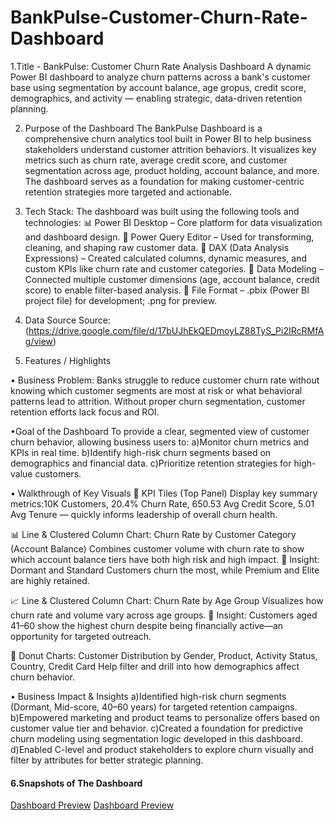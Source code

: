 # BankPulse-Customer-Churn-Rate-Dashboard

1.Title - BankPulse: Customer Churn Rate Analysis Dashboard
A dynamic Power BI dashboard to analyze churn patterns across a bank's customer base using segmentation by account balance, age gropus, credit score, demographics, and activity — enabling strategic, data-driven retention planning.

2. Purpose of the Dashboard
The BankPulse Dashboard is a comprehensive churn analytics tool built in Power BI to help business stakeholders understand customer attrition behaviors. It visualizes key metrics such as churn rate, average credit score, and customer segmentation across age, product holding, account balance, and more. The dashboard serves as a foundation for making customer-centric retention strategies more targeted and actionable.

3. Tech Stack:
The dashboard was built using the following tools and technologies:
📊 Power BI Desktop – Core platform for data visualization and dashboard design.
📂 Power Query Editor – Used for transforming, cleaning, and shaping raw customer data.
🧠 DAX (Data Analysis Expressions) – Created calculated columns, dynamic measures, and custom KPIs like churn rate and customer categories.
🧱 Data Modeling – Connected multiple customer dimensions (age, account balance, credit score) to enable filter-based analysis.
📁 File Format – .pbix (Power BI project file) for development; .png for preview.

4. Data Source
Source:(https://drive.google.com/file/d/17bUJhEkQEDmoyLZ88TyS_Pi2IRcRMfAg/view)

5. Features / Highlights
   
• Business Problem: Banks struggle to reduce customer churn rate without knowing which customer segments are most at risk or what behavioral patterns lead to attrition. Without proper churn segmentation, customer retention efforts lack focus and ROI.

•Goal of the Dashboard
To provide a clear, segmented view of customer churn behavior, allowing business users to:
a)Monitor churn metrics and KPIs in real time.
b)Identify high-risk churn segments based on demographics and financial data.
c)Prioritize retention strategies for high-value customers. 

• Walkthrough of Key Visuals
📌 KPI Tiles (Top Panel)
Display key summary metrics:10K Customers, 20.4% Churn Rate, 650.53 Avg Credit Score, 5.01 Avg Tenure — quickly informs leadership of overall churn health.

📊 Line & Clustered Column Chart: Churn Rate by Customer Category (Account Balance)
Combines customer volume with churn rate to show which account balance tiers have both high risk and high impact.
📍 Insight: Dormant and Standard Customers churn the most, while Premium and Elite are highly retained.

📈 Line & Clustered Column Chart: Churn Rate by Age Group
Visualizes how churn rate and volume vary across age groups.
📍 Insight: Customers aged 41–60 show the highest churn despite being financially active—an opportunity for targeted outreach.

🧁 Donut Charts: Customer Distribution by Gender, Product, Activity Status, Country, Credit Card
Help filter and drill into how demographics affect churn behavior.

• Business Impact & Insights
a)Identified high-risk churn segments (Dormant, Mid-score, 40–60 years) for targeted retention campaigns.
b)Empowered marketing and product teams to personalize offers based on customer value tier and behavior.
c)Created a foundation for predictive churn modeling using segmentation logic developed in this dashboard.
d)Enabled C-level and product stakeholders to explore churn visually and filter by attributes for better strategic planning.

#### 6.Snapshots of The Dashboard 
[Dashboard Preview](https://github.com/Krishancoder/Bank-s-Customer-Churn-Rate-Dashboard/blob/main/Snapshot%20of%20Dashboard%20Page%201.png)
[Dashboard Preview](https://github.com/Krishancoder/Bank-s-Customer-Churn-Rate-Dashboard/blob/main/Snapshot%20of%20the%20Dashboard%20Page%202.png)
